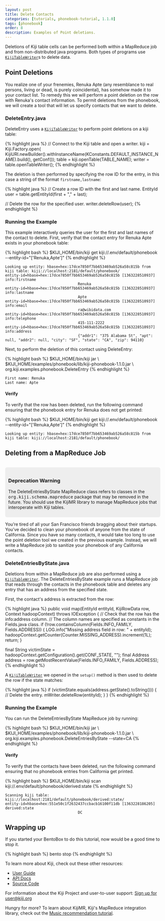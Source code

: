 ```yaml
---
layout: post
title: Delete Contacts
categories: [tutorials, phonebook-tutorial, 1.1.0]
tags: [phonebook]
order: 8
description: Examples of Point deletions.
---
```


Deletions of Kiji table cells can be performed both within a MapReduce job and from
non-distributed java programs. Both types of programs use [`KijiTableWriter`]({{site.api_schema_1_3_0}}/KijiTableWriter.html)s to
delete data.

## Point Deletions

You realize one of your frenemies, Renuka Apte (any resemblance to real persons, living or dead,
is purely coincidental), has somehow made it to your contact list. To remedy this we will
perform a point deletion on the row with Renuka's contact information. To permit deletions
from the phonebook, we will create a tool that will let us specify contacts that we want
to delete.

### DeleteEntry.java

DeleteEntry uses a [`KijiTableWriter`]({{site.api_schema_1_3_0}}/KijiTableWriter.html) to perform point deletions on a kiji table:

{% highlight java %}
// Connect to the Kiji table and open a writer.
kiji = Kiji.Factory.open(
    KijiURI.newBuilder().withInstanceName(KConstants.DEFAULT_INSTANCE_NAME).build(),
    getConf());
table = kiji.openTable(TABLE_NAME);
writer = table.openTableWriter();
{% endhighlight %}

The deletion is then performed by specifying the row ID for the entry, in this case
a string of the format `firstname,lastname`:

{% highlight java %}
// Create a row ID with the first and last name.
EntityId user = table.getEntityId(first + "," + last);

// Delete the row for the specified user.
writer.deleteRow(user);
{% endhighlight %}

### Running the Example

This example interactively queries the user for the first and last names of the contact
to delete. First, verify that the contact entry for Renuka Apte exists in your phonebook
table:

<div class="userinput">
{% highlight bash %}
$KIJI_HOME/bin/kiji get kiji://.env/default/phonebook --entity-id="['Renuka,Apte']"
{% endhighlight %}
</div>

    Looking up entity: hbase=hex:17dce7850f7bb653469ab526a58c815b from kiji table: kiji://localhost:2181/default/phonebook/
    entity-id=hbase=hex:17dce7850f7bb653469ab526a58c815b [1363228510937] info:firstname
                                     Renuka
    entity-id=hbase=hex:17dce7850f7bb653469ab526a58c815b [1363228510937] info:lastname
                                     Apte
    entity-id=hbase=hex:17dce7850f7bb653469ab526a58c815b [1363228510937] info:email
                                     ra@wibidata.com
    entity-id=hbase=hex:17dce7850f7bb653469ab526a58c815b [1363228510937] info:telephone
                                     415-111-2222
    entity-id=hbase=hex:17dce7850f7bb653469ab526a58c815b [1363228510937] info:address
                                     {"addr1": "375 Alabama St", "apt": null, "addr2": null, "city": "SF", "state": "CA", "zip": 94110}

Next, to perform the deletion of this contact using DeleteEntry:

<div class="userinput">
{% highlight bash %}
$KIJI_HOME/bin/kiji jar \
    $KIJI_HOME/examples/phonebook/lib/kiji-phonebook-1.1.0.jar \
    org.kiji.examples.phonebook.DeleteEntry
{% endhighlight %}
</div>

    First name: Renuka
    Last name: Apte

#### Verify
To verify that the row has been deleted, run the following command ensuring that the phonebook
entry for Renuka does not get printed:

<div class="userinput">
{% highlight bash %}
$KIJI_HOME/bin/kiji get kiji://.env/default/phonebook --entity-id="['Renuka,Apte']"
{% endhighlight %}
</div>

    Looking up entity: hbase=hex:17dce7850f7bb653469ab526a58c815b from kiji table: kiji://localhost:2181/default/phonebook/

## Deleting from a MapReduce Job

<div class="row">
  <div class="span2">&nbsp;</div>
  <div class="span8" style="background-color:#eee; border-radius: 6px; padding: 10px">
    <h3>Deprecation Warning</h3>
    <p>
      The DeleteEntriesByState MapReduce class refers to classes in the
      <tt>org.kiji.schema.mapreduce</tt> package
      that may be removed in the future. You should use the KijiMR library to manage
      MapReduce jobs that interoperate with Kiji tables.
    </p>
  </div>
</div>

You’re tired of all your San Francisco friends bragging about their startups.
You’ve decided to clean your phonebook of anyone from the state of California. Since
you have so many contacts, it would take too long to use the point deletion tool
we created in the previous example. Instead, we will write a MapReduce job to
sanitize your phonebook of any California contacts.

### DeleteEntriesByState.java

Deletions from within a MapReduce job are also performed using a [`KijiTableWriter`]({{site.api_schema_1_3_0}}/KijiTableWriter.html).
The DeleteEntriesByState example runs a MapReduce job that reads through the contacts
in the phonebook table and deletes any entry that has an address from the specified
state.

First, the contact's address is extracted from the row:

{% highlight java %}
public void map(EntityId entityId, KijiRowData row, Context hadoopContext)
    throws IOException {
  // Check that the row has the info:address column.
  // The column names are specified as constants in the Fields.java class.
  if (!row.containsColumn(Fields.INFO_FAMILY, Fields.ADDRESS)) {
    LOG.info("Missing address field in row: " + entityId);
    hadoopContext.getCounter(Counter.MISSING_ADDRESS).increment(1L);
    return;
  }

  final String victimState = hadoopContext.getConfiguration().get(CONF_STATE, "");
  final Address address = row.getMostRecentValue(Fields.INFO_FAMILY, Fields.ADDRESS);
{% endhighlight %}

A [`KijiTableWriter`]({{site.api_schema_1_3_0}}/KijiTableWriter.html) we opened in the `setup()` method is then used to delete
the row if the state matches:

{% highlight java %}
  if (victimState.equals(address.getState().toString())) {
    // Delete the entry.
    mWriter.deleteRow(entityId);
  }
}
{% endhighlight %}

### Running the Example

You can run the DeleteEntriesByState MapReduce job by running:

<div class="userinput">
{% highlight bash %}
$KIJI_HOME/bin/kiji jar \
    $KIJI_HOME/examples/phonebook/lib/kiji-phonebook-1.1.0.jar \
    org.kiji.examples.phonebook.DeleteEntriesByState --state=CA
{% endhighlight %}
</div>

#### Verify
To verify that the contacts have been deleted, run the following command ensuring that no
phonebook entries from California get printed.

<div class="userinput">
{% highlight bash %}
$KIJI_HOME/bin/kiji scan kiji://.env/default/phonebook/derived:state
{% endhighlight %}
</div>

    Scanning kiji table: kiji://localhost:2181/default/phonebook/derived:state/
    entity-id=hbase=hex:551e50c1f2632437ccbacb16100f11db [1363228186205] derived:state
                                     DC

## Wrapping up
If you started your BentoBox to do this tutorial, now would be a good time to stop it.

<div class="userinput">
{% highlight bash %}
bento stop
{% endhighlight %}
</div>

To learn more about Kiji, check out these other resources:
 - [User Guide]({{site.userguide_schema_1_3_0}}/kiji-schema-overview)
 - [API Docs](http://docs.kiji.org/apidocs)
 - [Source Code](http://github.com/kijiproject)

For information about the Kiji Project and user-to-user support:
<a class="btn btn-primary" href="mailto:user+subscribe@kiji.org">Sign up for user@kiji.org</a>

Hungry for more? To learn about KijiMR, Kiji's MapReduce integration library,
check out the
[Music recommendation tutorial]({{site.tutorial_music_devel}}/music-overview/).
